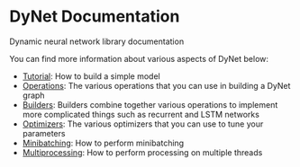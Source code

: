 # DyNet Documentation
Dynamic neural network library documentation

You can find more information about various aspects of DyNet below:
* [Tutorial](tutorial.md): How to build a simple model
* [Operations](operations.md): The various operations that you can use in building a DyNet graph
* [Builders](builders.md): Builders combine together various operations to implement more complicated things such as recurrent and LSTM networks
* [Optimizers](optimizers.md): The various optimizers that you can use to tune your parameters
* [Minibatching](minibatch.md): How to perform minibatching
* [Multiprocessing](multiprocessing.md): How to perform processing on multiple threads

